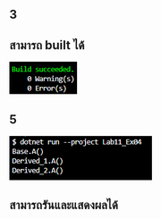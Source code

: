 ## 3
## สามารถ built ได้
![alt text](image-6.png)

## 5
![alt text](image-7.png)
## สามารถรันและแสดงผลได้
